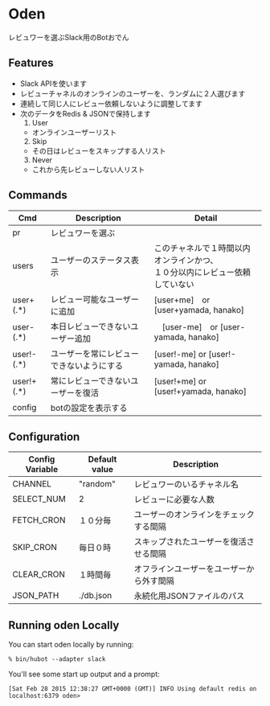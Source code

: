 # Oden

レビュワーを選ぶSlack用のBotおでん

## Features

 - Slack APIを使います
 - レビューチャネルのオンラインのユーザーを、ランダムに２人選びます
 - 連続して同じ人にレビュー依頼しないように調整してます
 - 次のデータをRedis & JSONで保持します
   1. User
     - オンラインユーザーリスト
   2. Skip
     - その日はレビューをスキップする人リスト
   3. Never
     - これから先レビューしない人リスト

## Commands

| Cmd | Description| Detail |
|---|---| --- |
| pr | レビュワーを選ぶ | |
| users | ユーザーのステータス表示 | このチャネルで１時間以内オンラインかつ、<br>１０分以内にレビュー依頼していない |
| user+(.*) | レビュー可能なユーザーに追加　| [user+me]　or [user+yamada, hanako] |
| user-(.*) | 本日レビューできないユーザー追加 |　[user-me]　or [user-yamada, hanako]  |
| user!-(.*) | ユーザーを常にレビューできないようにする | [user!-me] or [user!-yamada, hanako] |
| user!+(.*) | 常にレビューできないユーザーを復活 | [user!+me] or [user!+yamada, hanako] |
| config | botの設定を表示する | |

## Configuration

|Config Variable| Default value | Description|
|---|---|---|
| CHANNEL | "random" | レビュワーのいるチャネル名 |
| SELECT_NUM | 2 | レビューに必要な人数 |
| FETCH_CRON | １０分毎 |  ユーザーのオンラインをチェックする間隔 |
| SKIP_CRON | 毎日０時 | スキップされたユーザーを復活させる間隔 |
| CLEAR_CRON | １時間毎 | オフラインユーザーをユーザーから外す間隔 |
| JSON_PATH | ./db.json | 永続化用JSONファイルのパス |
## Running oden Locally

You can start oden locally by running:

    % bin/hubot --adapter slack

You'll see some start up output and a prompt:

    [Sat Feb 28 2015 12:38:27 GMT+0000 (GMT)] INFO Using default redis on localhost:6379 oden>
